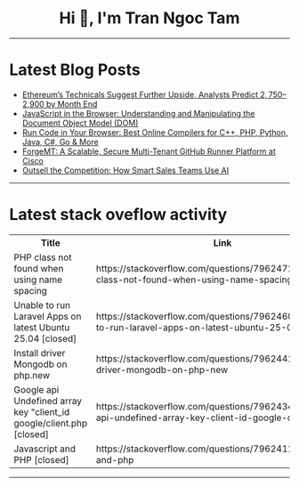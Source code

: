 <h1 align="center">Hi 👋, I'm Tran Ngoc Tam</h1>

---

# Latest Blog Posts 
<!-- BLOG-POST-LIST:START -->
- [Ethereum’s Technicals Suggest Further Upside, Analysts Predict $2,750–$2,900 by Month End](https://dev.to/theblockverse/ethereums-technicals-suggest-further-upside-analysts-predict-2750-2900-by-month-end-223b)
- [JavaScript in the Browser: Understanding and Manipulating the Document Object Model &lpar;DOM&rpar;](https://dev.to/manav-1011/javascript-in-the-browser-understanding-and-manipulating-the-document-object-model-dom-edf)
- [Run Code in Your Browser: Best Online Compilers for C++, PHP, Python, Java, C#, Go &amp; More](https://dev.to/cryptosandy/run-code-in-your-browser-best-online-compilers-for-c-php-python-java-c-go-more-54dg)
- [ForgeMT: A Scalable, Secure Multi-Tenant GitHub Runner Platform at Cisco](https://dev.to/edersonbrilhante/forgemt-a-scalable-secure-multi-tenant-github-runner-platform-at-cisco-735)
- [Outsell the Competition: How Smart Sales Teams Use AI](https://dev.to/array_platforms/outsell-the-competition-how-smart-sales-teams-use-ai-3n9p)
<!-- BLOG-POST-LIST:END -->

---

# Latest stack oveflow activity
<table>
  <tr><th>Title</th><th>Link</th></tr>
  <!-- STACKOVERFLOW:START --><tr><td>PHP class not found when using name spacing</td><td>https://stackoverflow.com/questions/79624713/php-class-not-found-when-using-name-spacing</td></tr><tr><td>Unable to run Laravel Apps on latest Ubuntu 25.04 [closed]</td><td>https://stackoverflow.com/questions/79624602/unable-to-run-laravel-apps-on-latest-ubuntu-25-04</td></tr><tr><td>Install driver Mongodb on php.new</td><td>https://stackoverflow.com/questions/79624418/install-driver-mongodb-on-php-new</td></tr><tr><td>Google api Undefined array key &quot;client_id google/client.php [closed]</td><td>https://stackoverflow.com/questions/79624341/google-api-undefined-array-key-client-id-google-client-php</td></tr><tr><td>Javascript and PHP [closed]</td><td>https://stackoverflow.com/questions/79624112/javascript-and-php</td></tr><!-- STACKOVERFLOW:END -->
</table>

---


